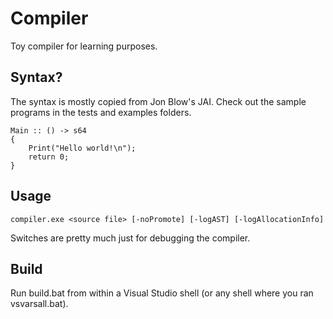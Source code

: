 # Compiler
Toy compiler for learning purposes.

## Syntax?
The syntax is mostly copied from Jon Blow's JAI. Check out the sample programs in the tests and examples folders.
```
Main :: () -> s64
{
	Print("Hello world!\n");
	return 0;
}
```

## Usage
`compiler.exe <source file> [-noPromote] [-logAST] [-logAllocationInfo]`

Switches are pretty much just for debugging the compiler.

## Build
Run build.bat from within a Visual Studio shell (or any shell where you ran vsvarsall.bat).
